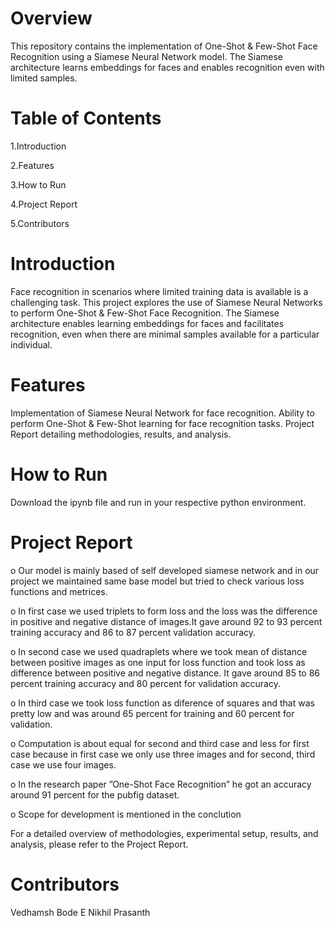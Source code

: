 # Overview
This repository contains the implementation of One-Shot & Few-Shot Face Recognition using a Siamese Neural Network model. The Siamese architecture learns embeddings for faces and enables recognition even with limited samples.

# Table of Contents
1.Introduction

2.Features

3.How to Run

4.Project Report

5.Contributors

# Introduction
Face recognition in scenarios where limited training data is available is a challenging task. This project explores the use of Siamese Neural Networks to perform One-Shot & Few-Shot Face Recognition. The Siamese architecture enables learning embeddings for faces and facilitates recognition, even when there are minimal samples available for a particular individual.

# Features
Implementation of Siamese Neural Network for face recognition.
Ability to perform One-Shot & Few-Shot learning for face recognition tasks.
Project Report detailing methodologies, results, and analysis.

# How to Run
Download the ipynb file and run in your respective python environment.

# Project Report

o Our model is mainly based of self developed siamese
network and in our project we maintained same base model
but tried to check various loss functions and metrices.

o In first case we used triplets to form loss and the loss was
the difference in positive and negative distance of images.It
gave around 92 to 93 percent training accuracy and 86 to 87
percent validation accuracy.

o In second case we used quadraplets where we took mean of
distance between positive images as one input for loss function
and took loss as difference between positive and negative
distance. It gave around 85 to 86 percent training accuracy
and 80 percent for validation accuracy.

o In third case we took loss function as diference of squares
and that was pretty low and was around 65 percent for training
and 60 percent for validation.

o Computation is about equal for second and third case and
less for first case because in first case we only use three images
and for second, third case we use four images.

o In the research paper ”One-Shot Face Recognition” he got
an accuracy around 91 percent for the pubfig dataset.

o Scope for development is mentioned in the conclution

For a detailed overview of methodologies, experimental setup, results, and analysis, please refer to the Project Report.

# Contributors
Vedhamsh Bode 
E Nikhil
Prasanth
